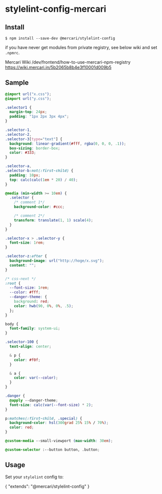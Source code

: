 # stylelint-config-mercari

## Install
```
$ npm install --save-dev @mercari/stylelint-config
```

if you have never get modules from private registry, see below wiki and set `.npmrc`.

Mercari Wiki /dev/frontend/how-to-use-mercari-npm-registry
https://wiki.mercari.in/5b2065b8b4e3f10001d009b5

## Sample

```css
@import url("x.css");
@import url("y.css");

.selector1 {
  margin-top: 24px;
  padding: "1px 2px 3px 4px";
}

.selector-1,
.selector-2,
.selector-3[type="text"] {
  background: linear-gradient(#fff, rgba(0, 0, 0, .1));
  box-sizing: border-box;
  color: #333;
}

.selector-a,
.selector-b:not(:first-child) {
  padding: 10px;
  top: calc(calc(1em * 20) / 40);
}

@media (min-width >= 10em) {
  .selector {
    /* comment 1*/
    background-color: #ccc;

    /* comment 2*/
    transform: translate(1, 1) scale(4);
  }
}

.selector-x > .selector-y {
  font-size: 1rem;
}

.selector-z:after {
  background-image: url("http://hoge/x.svg");
  content: "";
}

/* css-next */
:root {
  --font-size: 1rem;
  --color: #fff;
  --danger-theme: {
    background: red;
    color: hwb(90, 0%, 0%, .5);
  };
}

body {
  font-family: system-ui;
}

.selector-100 {
  text-align: center;

  & p {
    color: #f0f;
  }

  & a {
    color: var(--color);
  }
}

.danger {
  @apply --danger-theme;
  font-size: calc(var(--font-size) * 2);
}

p:matches(:first-child, .special) {
  background-color: hsl(300grad 25% 15% / 70%);
  color: red;
}

@custom-media --small-viewport (max-width: 30em);

@custom-selector :--button button, .button;
```

## Usage

Set your `stylelint` config to:

{
  "extends": "@mercari/stylelint-config"
}

